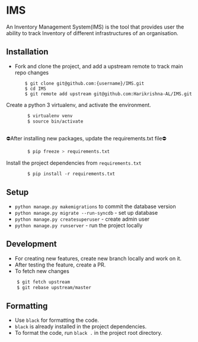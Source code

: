 
# IMS

An Inventory Management System(IMS) is the tool that provides user the ability to track Inventory of different infrastructures of an organisation.


## Installation

- Fork and clone the project,  and add a upstream remote to track main repo changes
 ```
        $ git clone git@github.com:{username}/IMS.git
        $ cd IMS
        $ git remote add upstream git@github.com:Harikrishna-AL/IMS.git
```

Create a python 3 virtualenv, and activate the environment.
```bash
        $ virtualenv venv
        $ source bin/activate
        
```

⛔️After installing new packages, update the requirements.txt file⛔️
```bash
        $ pip freeze > requirements.txt
```

Install the project dependencies from `requirements.txt`
```
        $ pip install -r requirements.txt
```

## Setup

* `python manage.py makemigrations` to commit the database version
* `python manage.py migrate --run-syncdb` - set up database
* `python manage.py createsuperuser` - create admin user
* `python manage.py runserver`  - run the project locally

## Development

- For creating new features, create new branch locally and work on it.
- After testing the feature, create a PR.
- To fetch new changes

```bash
    $ git fetch upstream
    $ git rebase upstream/master
```

## Formatting

- Use `black` for formatting the code.
- `black` is already installed in the project dependencies.
- To format the code, run `black .` in the project root directory.



